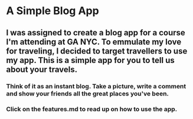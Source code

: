 # A Simple Blog App

## I was assigned to create a blog app for a course I'm attending at GA NYC. To emmulate my love for traveling, I decided to target travellers to use my app. This is a simple app for you to tell us about your travels.

### Think of it as an instant blog. Take a picture, write a comment and show your friends all the great places you've been. 

### Click on the features.md to read up on how to use the app.